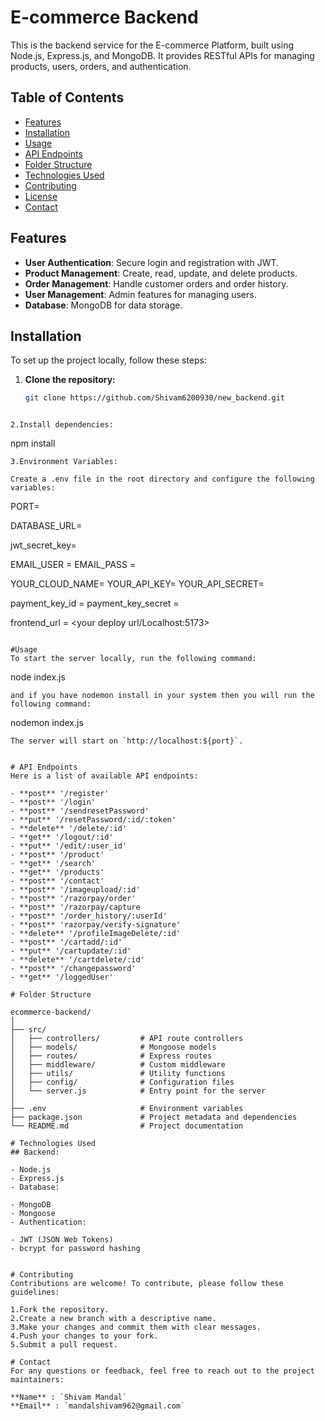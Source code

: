 # E-commerce Backend

This is the backend service for the E-commerce Platform, built using Node.js, Express.js, and MongoDB. It provides RESTful APIs for managing products, users, orders, and authentication.

## Table of Contents

- [Features](#features)
- [Installation](#installation)
- [Usage](#usage)
- [API Endpoints](#api-endpoints)
- [Folder Structure](#folder-structure)
- [Technologies Used](#technologies-used)
- [Contributing](#contributing)
- [License](#license)
- [Contact](#contact)

## Features

- **User Authentication**: Secure login and registration with JWT.
- **Product Management**: Create, read, update, and delete products.
- **Order Management**: Handle customer orders and order history.
- **User Management**: Admin features for managing users.
- **Database**: MongoDB for data storage.

## Installation

To set up the project locally, follow these steps:

1. **Clone the repository:**

   ```bash
   git clone https://github.com/Shivam6200930/new_backend.git
  ```

2.Install dependencies:
```
npm install
```
3.Environment Variables:

Create a .env file in the root directory and configure the following variables:

```
PORT=<your port number>

DATABASE_URL=<you mongodb url>

jwt_secret_key=<Enter your jwt secret key>

EMAIL_USER = <your email address>
EMAIL_PASS = <you password>


YOUR_CLOUD_NAME=<your cloud name>
YOUR_API_KEY=<api key>
YOUR_API_SECRET=<your api secret>


payment_key_id = <razorpay key id>
payment_key_secret = <payment key secret>

frontend_url = <your deploy url/Localhost:5173>
```

#Usage
To start the server locally, run the following command:

```
node index.js
```
and if you have nodemon install in your system then you will run the following command:
```
nodemon index.js
```
The server will start on `http://localhost:${port}`.


# API Endpoints
Here is a list of available API endpoints:

- **post** '/register'
- **post** '/login'
- **post** '/sendresetPassword'
- **put** '/resetPassword/:id/:token'
- **delete** '/delete/:id'
- **get** '/logout/:id'
- **put** '/edit/:user_id'
- **post** '/product'
- **get** '/search'
- **get** '/products'
- **post** '/contact'
- **post** '/imageupload/:id'
- **post** '/razorpay/order'
- **post** '/razorpay/capture
- **post** '/order_history/:userId'
- **post** 'razorpay/verify-signature'
- **delete** '/profileImageDelete/:id'
- **post** '/cartadd/:id'
- **put** '/cartupdate/:id'
- **delete** '/cartdelete/:id'
- **post** '/changepassword'
- **get** '/loggedUser'

# Folder Structure

ecommerce-backend/
│
├── src/
│   ├── controllers/         # API route controllers
│   ├── models/              # Mongoose models
│   ├── routes/              # Express routes
│   ├── middleware/          # Custom middleware
│   ├── utils/               # Utility functions
│   ├── config/              # Configuration files
│   └── server.js            # Entry point for the server
│
├── .env                     # Environment variables
├── package.json             # Project metadata and dependencies
└── README.md                # Project documentation

# Technologies Used
## Backend:

- Node.js
- Express.js
- Database:

- MongoDB
- Mongoose
- Authentication:

- JWT (JSON Web Tokens)
- bcrypt for password hashing


# Contributing
Contributions are welcome! To contribute, please follow these guidelines:

1.Fork the repository.
2.Create a new branch with a descriptive name.
3.Make your changes and commit them with clear messages.
4.Push your changes to your fork.
5.Submit a pull request.

# Contact
For any questions or feedback, feel free to reach out to the project maintainers:

**Name** : `Shivam Mandal`
**Email** : `mandalshivam962@gmail.com`